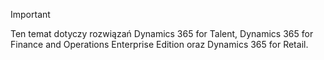 > [!IMPORTANT]
> Ten temat dotyczy rozwiązań Dynamics 365 for Talent, Dynamics 365 for Finance and Operations Enterprise Edition oraz Dynamics 365 for Retail. 
